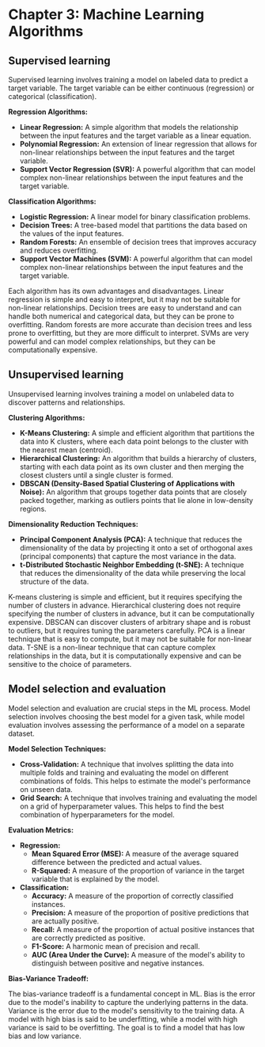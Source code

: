 # Chapter 3: Machine Learning Algorithms

## Supervised learning

Supervised learning involves training a model on labeled data to predict a target variable. The target variable can be either continuous (regression) or categorical (classification).

**Regression Algorithms:**

*   **Linear Regression:** A simple algorithm that models the relationship between the input features and the target variable as a linear equation.
*   **Polynomial Regression:** An extension of linear regression that allows for non-linear relationships between the input features and the target variable.
*   **Support Vector Regression (SVR):** A powerful algorithm that can model complex non-linear relationships between the input features and the target variable.

**Classification Algorithms:**

*   **Logistic Regression:** A linear model for binary classification problems.
*   **Decision Trees:** A tree-based model that partitions the data based on the values of the input features.
*   **Random Forests:** An ensemble of decision trees that improves accuracy and reduces overfitting.
*   **Support Vector Machines (SVM):** A powerful algorithm that can model complex non-linear relationships between the input features and the target variable.

Each algorithm has its own advantages and disadvantages. Linear regression is simple and easy to interpret, but it may not be suitable for non-linear relationships. Decision trees are easy to understand and can handle both numerical and categorical data, but they can be prone to overfitting. Random forests are more accurate than decision trees and less prone to overfitting, but they are more difficult to interpret. SVMs are very powerful and can model complex relationships, but they can be computationally expensive.

## Unsupervised learning

Unsupervised learning involves training a model on unlabeled data to discover patterns and relationships.

**Clustering Algorithms:**

*   **K-Means Clustering:** A simple and efficient algorithm that partitions the data into K clusters, where each data point belongs to the cluster with the nearest mean (centroid).
*   **Hierarchical Clustering:** An algorithm that builds a hierarchy of clusters, starting with each data point as its own cluster and then merging the closest clusters until a single cluster is formed.
*   **DBSCAN (Density-Based Spatial Clustering of Applications with Noise):** An algorithm that groups together data points that are closely packed together, marking as outliers points that lie alone in low-density regions.

**Dimensionality Reduction Techniques:**

*   **Principal Component Analysis (PCA):** A technique that reduces the dimensionality of the data by projecting it onto a set of orthogonal axes (principal components) that capture the most variance in the data.
*   **t-Distributed Stochastic Neighbor Embedding (t-SNE):** A technique that reduces the dimensionality of the data while preserving the local structure of the data.

K-means clustering is simple and efficient, but it requires specifying the number of clusters in advance. Hierarchical clustering does not require specifying the number of clusters in advance, but it can be computationally expensive. DBSCAN can discover clusters of arbitrary shape and is robust to outliers, but it requires tuning the parameters carefully. PCA is a linear technique that is easy to compute, but it may not be suitable for non-linear data. T-SNE is a non-linear technique that can capture complex relationships in the data, but it is computationally expensive and can be sensitive to the choice of parameters.

## Model selection and evaluation

Model selection and evaluation are crucial steps in the ML process. Model selection involves choosing the best model for a given task, while model evaluation involves assessing the performance of a model on a separate dataset.

**Model Selection Techniques:**

*   **Cross-Validation:** A technique that involves splitting the data into multiple folds and training and evaluating the model on different combinations of folds. This helps to estimate the model's performance on unseen data.
*   **Grid Search:** A technique that involves training and evaluating the model on a grid of hyperparameter values. This helps to find the best combination of hyperparameters for the model.

**Evaluation Metrics:**

*   **Regression:**
    *   **Mean Squared Error (MSE):** A measure of the average squared difference between the predicted and actual values.
    *   **R-Squared:** A measure of the proportion of variance in the target variable that is explained by the model.
*   **Classification:**
    *   **Accuracy:** A measure of the proportion of correctly classified instances.
    *   **Precision:** A measure of the proportion of positive predictions that are actually positive.
    *   **Recall:** A measure of the proportion of actual positive instances that are correctly predicted as positive.
    *   **F1-Score:** A harmonic mean of precision and recall.
    *   **AUC (Area Under the Curve):** A measure of the model's ability to distinguish between positive and negative instances.

**Bias-Variance Tradeoff:**

The bias-variance tradeoff is a fundamental concept in ML. Bias is the error due to the model's inability to capture the underlying patterns in the data. Variance is the error due to the model's sensitivity to the training data. A model with high bias is said to be underfitting, while a model with high variance is said to be overfitting. The goal is to find a model that has low bias and low variance.
